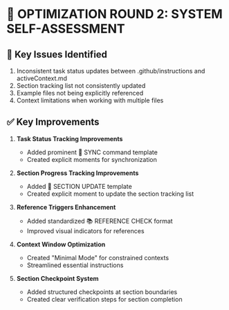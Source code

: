 # 🔄 OPTIMIZATION ROUND 2: SYSTEM SELF-ASSESSMENT

## 🚨 Key Issues Identified
1. Inconsistent task status updates between .github/instructions and activeContext.md
2. Section tracking list not consistently updated
3. Example files not being explicitly referenced
4. Context limitations when working with multiple files

## ✅ Key Improvements
1. **Task Status Tracking Improvements**
   - Added prominent 🔄 SYNC command template
   - Created explicit moments for synchronization

2. **Section Progress Tracking Improvements**
   - Added 🔄 SECTION UPDATE template
   - Created explicit moment to update the section tracking list

3. **Reference Triggers Enhancement**
   - Added standardized 📚 REFERENCE CHECK format
   - Improved visual indicators for references

4. **Context Window Optimization**
   - Created "Minimal Mode" for constrained contexts
   - Streamlined essential instructions

5. **Section Checkpoint System**
   - Added structured checkpoints at section boundaries
   - Created clear verification steps for section completion 